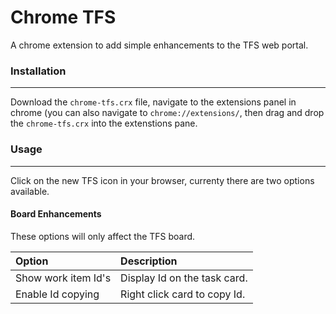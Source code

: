 # Chrome TFS 

A chrome extension to add simple enhancements to the TFS web portal.

### Installation
---

Download the `chrome-tfs.crx` file, navigate to the extensions panel in chrome (you can also navigate to `chrome://extensions/`, then drag and drop the `chrome-tfs.crx` into the extenstions pane.

### Usage
---
Click on the new TFS icon in your browser, currenty there are two options available.

#### Board Enhancements
These options will only affect the TFS board.

| Option                | Description                  |
|:----------------------|:-----------------------------|
| Show work item Id's   | Display Id on the task card. |
| Enable Id copying     | Right click card to copy Id. |